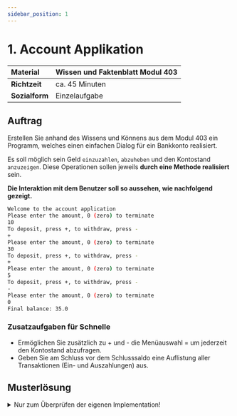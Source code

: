 ```yaml
---
sidebar_position: 1
---
```


# 1. Account Applikation 

| **Material** | Wissen und Faktenblatt Modul 403 |
|:----|:----|
| **Richtzeit** | ca. 45 Minuten |
| **Sozialform** | Einzelaufgabe |

## Auftrag

Erstellen Sie anhand des Wissens und Könnens aus dem Modul 403 ein Programm, welches einen einfachen Dialog für ein Bankkonto realisiert.

Es soll möglich sein Geld `einzuzahlen`, `abzuheben` und den Kontostand `anzuzeigen`. Diese Operationen sollen jeweils **durch eine Methode realisiert** sein.

**Die Interaktion mit dem Benutzer soll so aussehen, wie nachfolgend gezeigt.**

```bash title="AccountApplication Beispiel Terminal Ausgabe"
Welcome to the account application
Please enter the amount, 0 (zero) to terminate
10
To deposit, press +, to withdraw, press -
+
Please enter the amount, 0 (zero) to terminate
30
To deposit, press +, to withdraw, press -
+
Please enter the amount, 0 (zero) to terminate
5
To deposit, press +, to withdraw, press -
-
Please enter the amount, 0 (zero) to terminate
0
Final balance: 35.0
```

### Zusatzaufgaben für Schnelle

- Ermöglichen Sie zusätzlich zu + und - die Menüauswahl = um jederzeit den Kontostand abzufragen.
- Geben Sie am Schluss vor dem Schlusssaldo eine Auflistung aller Transaktionen (Ein- und Auszahlungen) aus.

## Musterlösung

<details>
<summary>Nur zum Überprüfen der eigenen Implementation!</summary>

```java
import java.util.Scanner;

public class AccountApplication {
	public static void main(String[] args) {
		System.out.println("Welcome to the account application");
		double kontostand = 0;
		double amount = 0;
		String command = "";
		do {
			Scanner sc = new Scanner(System.in);
			System.out.println("Please enter the amount, 0 (zero) to terminate");
			amount = sc.nextDouble();
			if (amount != 0) {
				System.out.println("To deposit, press +, to withdraw press -");
				command = sc.next();
				if (command.equals("+")) {
					kontostand = einzahlen(kontostand, amount);
				} else if (command.equals("-")) {
					kontostand = abheben(kontostand, amount);
				}
			}
		} while (amount != 0);
		System.out.println("Final balance: " + aktuellerKontostand(kontostand));
	}

	public static double einzahlen(double ks, double betrag) {
		return ks + betrag;
	}

	public static double abheben(double ks, double betrag) {
		return ks - betrag;
	}

	// diese Methode macht keinen Sinn
	// es ging bei der Aufgabe aber darum, wieder ein paar Methoden zu schreiben
	public static double aktuellerKontostand(double ks) {
		return ks;
	}	
}
```

</details>
